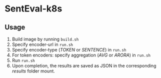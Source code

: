 # SentEval-k8s

## Usage

1. Build image by running `build.sh`
2. Specify encoder-url in `run.sh`
3. Specify encoder-type (*TOKEN* or *SENTENCE*) in `run.sh`
3. For token encoders: specify aggregation (*AVG* or *ARORA*) in `run.sh`
4. Run `run.sh`
5. Upon completion, the results are saved as JSON in the corresponding *results* folder mount.